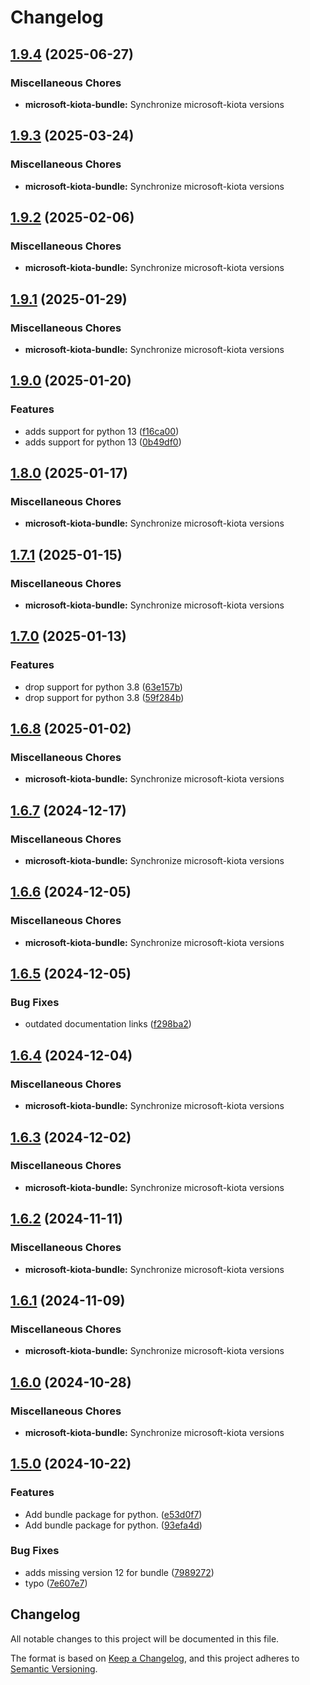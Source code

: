 # Changelog

## [1.9.4](https://github.com/microsoft/kiota-python/compare/microsoft-kiota-bundle-v1.9.3...microsoft-kiota-bundle-v1.9.4) (2025-06-27)


### Miscellaneous Chores

* **microsoft-kiota-bundle:** Synchronize microsoft-kiota versions

## [1.9.3](https://github.com/microsoft/kiota-python/compare/microsoft-kiota-bundle-v1.9.2...microsoft-kiota-bundle-v1.9.3) (2025-03-24)


### Miscellaneous Chores

* **microsoft-kiota-bundle:** Synchronize microsoft-kiota versions

## [1.9.2](https://github.com/microsoft/kiota-python/compare/microsoft-kiota-bundle-v1.9.1...microsoft-kiota-bundle-v1.9.2) (2025-02-06)


### Miscellaneous Chores

* **microsoft-kiota-bundle:** Synchronize microsoft-kiota versions

## [1.9.1](https://github.com/microsoft/kiota-python/compare/microsoft-kiota-bundle-v1.9.0...microsoft-kiota-bundle-v1.9.1) (2025-01-29)


### Miscellaneous Chores

* **microsoft-kiota-bundle:** Synchronize microsoft-kiota versions

## [1.9.0](https://github.com/microsoft/kiota-python/compare/microsoft-kiota-bundle-v1.8.0...microsoft-kiota-bundle-v1.9.0) (2025-01-20)


### Features

* adds support for python 13 ([f16ca00](https://github.com/microsoft/kiota-python/commit/f16ca0048b2408f3fe008f78afac3c67dd4a056d))
* adds support for python 13 ([0b49df0](https://github.com/microsoft/kiota-python/commit/0b49df04c0885d233044bd34affe3356af798fba))

## [1.8.0](https://github.com/microsoft/kiota-python/compare/microsoft-kiota-bundle-v1.7.1...microsoft-kiota-bundle-v1.8.0) (2025-01-17)


### Miscellaneous Chores

* **microsoft-kiota-bundle:** Synchronize microsoft-kiota versions

## [1.7.1](https://github.com/microsoft/kiota-python/compare/microsoft-kiota-bundle-v1.7.0...microsoft-kiota-bundle-v1.7.1) (2025-01-15)


### Miscellaneous Chores

* **microsoft-kiota-bundle:** Synchronize microsoft-kiota versions

## [1.7.0](https://github.com/microsoft/kiota-python/compare/microsoft-kiota-bundle-v1.6.8...microsoft-kiota-bundle-v1.7.0) (2025-01-13)


### Features

* drop support for python 3.8 ([63e157b](https://github.com/microsoft/kiota-python/commit/63e157b2f90d92e360e94670fdaf01095f81e5c8))
* drop support for python 3.8 ([59f284b](https://github.com/microsoft/kiota-python/commit/59f284bb4dff90e468a97c15f2b9bba2fde529db))

## [1.6.8](https://github.com/microsoft/kiota-python/compare/microsoft-kiota-bundle-v1.6.7...microsoft-kiota-bundle-v1.6.8) (2025-01-02)


### Miscellaneous Chores

* **microsoft-kiota-bundle:** Synchronize microsoft-kiota versions

## [1.6.7](https://github.com/microsoft/kiota-python/compare/microsoft-kiota-bundle-v1.6.6...microsoft-kiota-bundle-v1.6.7) (2024-12-17)


### Miscellaneous Chores

* **microsoft-kiota-bundle:** Synchronize microsoft-kiota versions

## [1.6.6](https://github.com/microsoft/kiota-python/compare/microsoft-kiota-bundle-v1.6.5...microsoft-kiota-bundle-v1.6.6) (2024-12-05)


### Miscellaneous Chores

* **microsoft-kiota-bundle:** Synchronize microsoft-kiota versions

## [1.6.5](https://github.com/microsoft/kiota-python/compare/microsoft-kiota-bundle-v1.6.4...microsoft-kiota-bundle-v1.6.5) (2024-12-05)


### Bug Fixes

* outdated documentation links ([f298ba2](https://github.com/microsoft/kiota-python/commit/f298ba2cf9d6fa3874bc248873f7270fb9499b7f))

## [1.6.4](https://github.com/microsoft/kiota-python/compare/microsoft-kiota-bundle-v1.6.3...microsoft-kiota-bundle-v1.6.4) (2024-12-04)


### Miscellaneous Chores

* **microsoft-kiota-bundle:** Synchronize microsoft-kiota versions

## [1.6.3](https://github.com/microsoft/kiota-python/compare/microsoft-kiota-bundle-v1.6.2...microsoft-kiota-bundle-v1.6.3) (2024-12-02)


### Miscellaneous Chores

* **microsoft-kiota-bundle:** Synchronize microsoft-kiota versions

## [1.6.2](https://github.com/microsoft/kiota-python/compare/microsoft-kiota-bundle-v1.6.1...microsoft-kiota-bundle-v1.6.2) (2024-11-11)


### Miscellaneous Chores

* **microsoft-kiota-bundle:** Synchronize microsoft-kiota versions

## [1.6.1](https://github.com/microsoft/kiota-python/compare/microsoft-kiota-bundle-v1.6.0...microsoft-kiota-bundle-v1.6.1) (2024-11-09)


### Miscellaneous Chores

* **microsoft-kiota-bundle:** Synchronize microsoft-kiota versions

## [1.6.0](https://github.com/microsoft/kiota-python/compare/microsoft-kiota-bundle-v1.5.0...microsoft-kiota-bundle-v1.6.0) (2024-10-28)


### Miscellaneous Chores

* **microsoft-kiota-bundle:** Synchronize microsoft-kiota versions

## [1.5.0](https://github.com/microsoft/kiota-python/compare/microsoft-kiota-bundle-v1.4.6...microsoft-kiota-bundle-v1.5.0) (2024-10-22)


### Features

* Add bundle package for python. ([e53d0f7](https://github.com/microsoft/kiota-python/commit/e53d0f7da3950d625628538e3a1e152044100e43))
* Add bundle package for python. ([93efa4d](https://github.com/microsoft/kiota-python/commit/93efa4d440aa78330949ba1f335734ef87d0c4e5))


### Bug Fixes

* adds missing version 12 for bundle ([7989272](https://github.com/microsoft/kiota-python/commit/798927274d2cfdb0142e5a4457a682bf706cd8ba))
* typo ([7e607e7](https://github.com/microsoft/kiota-python/commit/7e607e769aa9c9da43416b200231f7d879b8794c))

## Changelog

All notable changes to this project will be documented in this file.

The format is based on [Keep a Changelog](https://keepachangelog.com/en/1.0.0/),
and this project adheres to [Semantic Versioning](https://semver.org/spec/v2.0.0.html).
